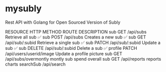 # mysubly

Rest API with Golang for Open Sourced Version of Subly

RESOURCE	HTTP METHOD	ROUTE	DESCRIPTION
sub	GET	/api/subs	Retrieve all sub  ✅
sub	POST	/api/subs	Creates a new sub ✅
sub	GET	/api/sub/:subid	Retrieve a single sub ✅
sub	PATCH	/api/sub/:subid	Update a sub ✅
sub	DELETE	/api/sub/:subid	Delete a sub ✅
profile	PATCH	/api/users/userid/image	Update a profile picture
sub GET /api/subs/overmontly montly sub spend overall
sub GET /api/reports reports charts 
searchSub /api/search

